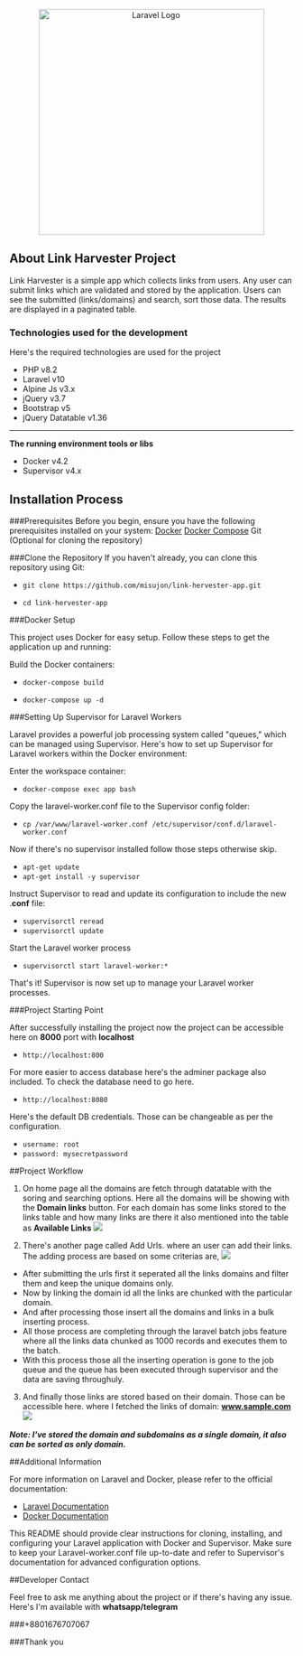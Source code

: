 <p align="center"><a href="https://laravel.com" target="_blank"><img src="https://raw.githubusercontent.com/laravel/art/master/logo-lockup/5%20SVG/2%20CMYK/1%20Full%20Color/laravel-logolockup-cmyk-red.svg" width="400" alt="Laravel Logo"></a></p>


## About Link Harvester Project

Link Harvester is a simple app which collects links from users. Any user can submit links which are validated and stored by the application. Users can see the submitted (links/domains) and search, sort those data. The results are displayed in a paginated table.

### Technologies used for the development
Here's the required technologies are used for the project
- PHP v8.2
- Laravel v10
- Alpine Js v3.x
- jQuery v3.7
- Bootstrap v5
- jQuery Datatable v1.36
---
**The running environment tools or libs**
- Docker v4.2
- Supervisor v4.x

## Installation Process

###Prerequisites 
Before you begin, ensure you have the following prerequisites installed on your system:
[Docker](https://www.docker.com/ "Docker")
[Docker Compose](https://docs.docker.com/compose/ "Docker Compose")
Git (Optional for cloning the repository)


###Clone the Repository
If you haven't already, you can clone this repository using Git:
- `git clone https://github.com/misujon/link-hervester-app.git`

- `cd link-hervester-app`


###Docker Setup

This project uses Docker for easy setup. Follow these steps to get the application up and running:

Build the Docker containers:
- `docker-compose build`

- `docker-compose up -d`


###Setting Up Supervisor for Laravel Workers

Laravel provides a powerful job processing system called "queues," which can be managed using Supervisor. Here's how to set up Supervisor for Laravel workers within the Docker environment:

Enter the workspace container:
- `docker-compose exec app bash`

Copy the laravel-worker.conf file to the Supervisor config folder:
- `cp /var/www/laravel-worker.conf /etc/supervisor/conf.d/laravel-worker.conf`

Now if there's no supervisor installed follow those steps otherwise skip.
- `apt-get update`
- `apt-get install -y supervisor`

Instruct Supervisor to read and update its configuration to include the new .**conf** file:
- `supervisorctl reread`
- `supervisorctl update`

Start the Laravel worker process
- `supervisorctl start laravel-worker:*`

That's it! Supervisor is now set up to manage your Laravel worker processes.


###Project Starting Point

After successfully installing the project now the project can be accessible here on **8000** port with **localhost**
- `http://localhost:800`

For more easier to access database here's the adminer package also included. To check the database need to go here.
- `http://localhost:8080`

Here's the default DB credentials. Those can be changeable as per the configuration.
- `username: root`
- `password: mysecretpassword`


##Project Workflow

1. On home page all the domains are fetch through datatable with the soring and searching options. Here all the domains will be showing with the **Domain links** button. For each domain has some links stored to the links table and how many links are there it also mentioned into the table as **Available Links**
![](https://i.ibb.co/xzv32yB/Screenshot-2023-09-15-at-4-38-08-PM.png)

2. There's another page called Add Urls. where an user can add their links. The adding process are based on some criterias are,
![](https://i.ibb.co/zQg0ZCv/Screenshot-2023-09-15-at-4-50-21-PM.png)
- After submitting the urls first it seperated all the links domains and filter them and keep the unique domains only. 
- Now by linking the domain id all the links are chunked with the particular domain.
- And after processing those insert all the domains and links in a bulk inserting process.
- All those process are completing through the laravel batch jobs feature where all the links data chunked as 1000 records and executes them to the batch.
- With this process those all the inserting operation is gone to the job queue and the queue has been executed through supervisor and the data are saving throughuly.

3. And finally those links are stored based on their domain. Those can be accessible here. where I fetched the links of domain: **www.sample.com**
![](https://i.ibb.co/xM8kXmQ/Screenshot-2023-09-15-at-4-52-35-PM.png)

***Note: I've stored the domain and subdomains as a single domain, it also can be sorted as only domain.***


##Additional Information

For more information on Laravel and Docker, please refer to the official documentation:

- [Laravel Documentation](https://laravel.com/docs "Laravel Documentation")
- [Docker Documentation](https://docs.docker.com/ "Docker Documentation")

This README should provide clear instructions for cloning, installing, and configuring your Laravel application with Docker and Supervisor. Make sure to keep your Laravel-worker.conf file up-to-date and refer to Supervisor's documentation for advanced configuration options.


##Developer Contact

Feel free to ask me anything about the project or if there's having any issue. Here's I'm available with **whatsapp/telegram**

###+8801676707067


###Thank you